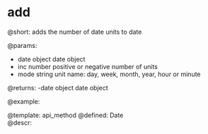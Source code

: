 add
=============



@short:
	adds the number of date units to date

@params:
- date		object		date object
- inc		number		positive or negative number of units
- mode		string		unit name: day, week, month, year, hour or minute


@returns:
-date     object     date object

@example:


@template:	api_method
@defined:	Date	
@descr:


